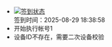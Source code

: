 - [![签到状态](https://github.com/womade/Cloud189-Actions/actions/workflows/main.yml/badge.svg?branch=main)](https://github.com/womade/Cloud189-Actions/actions/workflows/main.yml) <br> 签到时间：2025-08-29 18:38:58
- 开始执行帐号1
- 设备ID不存在，需要二次设备校验
